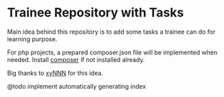# Trainee Repository with Tasks

Main idea behind this repository is to add some tasks a trainee can do for learning purpose.

For php projects, a prepared composer.json file will be implemented when needed. Install [composer](http://getcomposer.org/download) if not installed already.

Big thanks to [xyNNN](https://github.com/xyNNN) for this idea.

@todo implement automatically generating index
